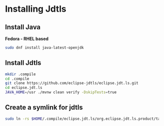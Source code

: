 # Installing Jdtls

## Install Java

**Fedora - RHEL based**

```bash
sudo dnf install java-latest-openjdk
```

## Install Jdtls

```bash
mkdir .compile
cd .compile
git clone https://github.com/eclipse-jdtls/eclipse.jdt.ls.git
cd eclipse.jdt.ls
JAVA_HOME=/usr ./mvnw clean verify -DskipTests=true
```

## Create a symlink for jdtls

```bash
sudo ln -rs $HOME/.compile/eclipse.jdt.ls/org.eclipse.jdt.ls.product/target/repository/bin /usr/bin/jdtls
```
